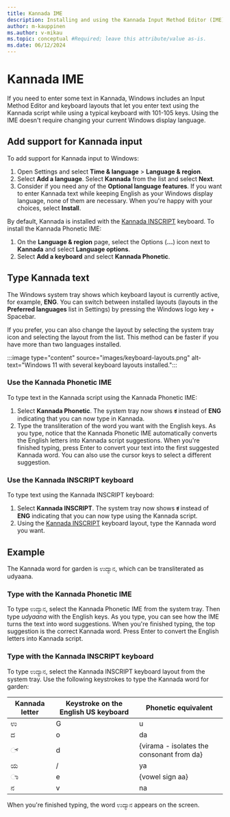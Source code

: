 ```yaml
---
title: Kannada IME
description: Installing and using the Kannada Input Method Editor (IME)
author: m-kauppinen
ms.author: v-mikau
ms.topic: conceptual #Required; leave this attribute/value as-is.
ms.date: 06/12/2024
---
```


# Kannada IME

If you need to enter some text in Kannada, Windows includes an Input Method Editor and keyboard layouts that let you enter text using the Kannada script while using a typical keyboard with 101-105 keys. Using the IME doesn't require changing your current Windows display language.

## Add support for Kannada input

To add support for Kannada input to Windows:

1. Open Settings and select **Time & language** > **Language & region**.
1. Select **Add a language**. Select **Kannada** from the list and select **Next**.
1. Consider if you need any of the **Optional language features**. If you want to enter Kannada text while keeping English as your Windows display language, none of them are necessary. When you're happy with your choices, select **Install**.

By default, Kannada is installed with the [Kannada INSCRIPT](../keyboards/kbdinkan.md) keyboard. To install the Kannada Phonetic IME:

1. On the **Language & region** page, select the Options (**…**) icon next to **Kannada** and select **Language options**.
1. Select **Add a keyboard** and select **Kannada Phonetic**.

## Type Kannada text

The Windows system tray shows which keyboard layout is currently active, for example, **ENG**. You can switch between installed layouts (layouts in the **Preferred languages** list in Settings) by pressing the Windows logo key + Spacebar.

If you prefer, you can also change the layout by selecting the system tray icon and selecting the layout from the list. This method can be faster if you have more than two languages installed.

:::image type="content" source="images/keyboard-layouts.png" alt-text="Windows 11 with several keyboard layouts installed.":::

### Use the Kannada Phonetic IME

To type text in the Kannada script using the Kannada Phonetic IME:

1. Select **Kannada Phonetic**. The system tray now shows **ಕ** instead of **ENG** indicating that you can now type in Kannada.
1. Type the transliteration of the word you want with the English keys. As you type, notice that the Kannada Phonetic IME automatically converts the English letters into Kannada script suggestions. When you're finished typing, press Enter to convert your text into the first suggested Kannada word. You can also use the cursor keys to select a different suggestion.

### Use the Kannada INSCRIPT keyboard

To type text using the Kannada INSCRIPT keyboard:

1. Select **Kannada INSCRIPT**. The system tray now shows **ಕ** instead of **ENG** indicating that you can now type using the Kannada script.
1. Using the [Kannada INSCRIPT](../keyboards/kbdinkan.md) keyboard layout, type the Kannada word you want.

## Example

The Kannada word for garden is ಉದ್ಯಾನ, which can be transliterated as udyaana.

### Type with the Kannada Phonetic IME

To type ಉದ್ಯಾನ, select the Kannada Phonetic IME from the system tray. Then type *udyaana* with the English keys. As you type, you can see how the IME turns the text into word suggestions. When you're finished typing, the top suggestion is the correct Kannada word. Press Enter to convert the English letters into Kannada script.

### Type with the Kannada INSCRIPT keyboard

To type ಉದ್ಯಾನ, select the Kannada INSCRIPT keyboard layout from the system tray. Use the following keystrokes to type the Kannada word for garden:

| Kannada letter | Keystroke on the English US keyboard | Phonetic equivalent |
|----------------|--------------------------------------|---------------------|
| ಉ | G | u |
| ದ | o | da |
| ◌್ | d | {virama - isolates the consonant from da} |
| ಯ | / | ya |
| ◌ಾ | e | {vowel sign aa} |
| ನ | v | na |

When you're finished typing, the word ಉದ್ಯಾನ appears on the screen.
